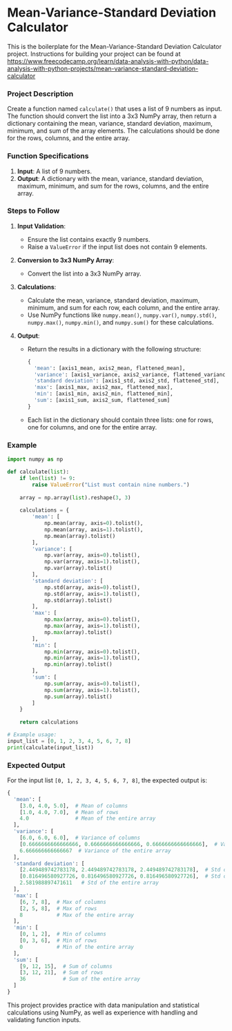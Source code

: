 # Mean-Variance-Standard Deviation Calculator

This is the boilerplate for the Mean-Variance-Standard Deviation Calculator project. Instructions for building your project can be found at https://www.freecodecamp.org/learn/data-analysis-with-python/data-analysis-with-python-projects/mean-variance-standard-deviation-calculator

### Project Description

Create a function named `calculate()` that uses a list of 9 numbers as input. The function should convert the list into a 3x3 NumPy array, then return a dictionary containing the mean, variance, standard deviation, maximum, minimum, and sum of the array elements. The calculations should be done for the rows, columns, and the entire array.

### Function Specifications

1. **Input**: A list of 9 numbers.
2. **Output**: A dictionary with the mean, variance, standard deviation, maximum, minimum, and sum for the rows, columns, and the entire array.

### Steps to Follow

1. **Input Validation**:
   - Ensure the list contains exactly 9 numbers.
   - Raise a `ValueError` if the input list does not contain 9 elements.

2. **Conversion to 3x3 NumPy Array**:
   - Convert the list into a 3x3 NumPy array.

3. **Calculations**:
   - Calculate the mean, variance, standard deviation, maximum, minimum, and sum for each row, each column, and the entire array.
   - Use NumPy functions like `numpy.mean()`, `numpy.var()`, `numpy.std()`, `numpy.max()`, `numpy.min()`, and `numpy.sum()` for these calculations.

4. **Output**:
   - Return the results in a dictionary with the following structure:
     ```python
     {
       'mean': [axis1_mean, axis2_mean, flattened_mean],
       'variance': [axis1_variance, axis2_variance, flattened_variance],
       'standard deviation': [axis1_std, axis2_std, flattened_std],
       'max': [axis1_max, axis2_max, flattened_max],
       'min': [axis1_min, axis2_min, flattened_min],
       'sum': [axis1_sum, axis2_sum, flattened_sum]
     }
     ```
   - Each list in the dictionary should contain three lists: one for rows, one for columns, and one for the entire array.

### Example

```python
import numpy as np

def calculate(list):
    if len(list) != 9:
        raise ValueError("List must contain nine numbers.")
    
    array = np.array(list).reshape(3, 3)
    
    calculations = {
        'mean': [
            np.mean(array, axis=0).tolist(),
            np.mean(array, axis=1).tolist(),
            np.mean(array).tolist()
        ],
        'variance': [
            np.var(array, axis=0).tolist(),
            np.var(array, axis=1).tolist(),
            np.var(array).tolist()
        ],
        'standard deviation': [
            np.std(array, axis=0).tolist(),
            np.std(array, axis=1).tolist(),
            np.std(array).tolist()
        ],
        'max': [
            np.max(array, axis=0).tolist(),
            np.max(array, axis=1).tolist(),
            np.max(array).tolist()
        ],
        'min': [
            np.min(array, axis=0).tolist(),
            np.min(array, axis=1).tolist(),
            np.min(array).tolist()
        ],
        'sum': [
            np.sum(array, axis=0).tolist(),
            np.sum(array, axis=1).tolist(),
            np.sum(array).tolist()
        ]
    }
    
    return calculations

# Example usage:
input_list = [0, 1, 2, 3, 4, 5, 6, 7, 8]
print(calculate(input_list))
```

### Expected Output

For the input list `[0, 1, 2, 3, 4, 5, 6, 7, 8]`, the expected output is:
```python
{
  'mean': [
    [3.0, 4.0, 5.0],  # Mean of columns
    [1.0, 4.0, 7.0],  # Mean of rows
    4.0               # Mean of the entire array
  ],
  'variance': [
    [6.0, 6.0, 6.0],  # Variance of columns
    [0.6666666666666666, 0.6666666666666666, 0.6666666666666666],  # Variance of rows
    6.666666666666667  # Variance of the entire array
  ],
  'standard deviation': [
    [2.449489742783178, 2.449489742783178, 2.449489742783178],  # Std of columns
    [0.816496580927726, 0.816496580927726, 0.816496580927726],  # Std of rows
    2.581988897471611   # Std of the entire array
  ],
  'max': [
    [6, 7, 8],  # Max of columns
    [2, 5, 8],  # Max of rows
    8           # Max of the entire array
  ],
  'min': [
    [0, 1, 2],  # Min of columns
    [0, 3, 6],  # Min of rows
    0           # Min of the entire array
  ],
  'sum': [
    [9, 12, 15],  # Sum of columns
    [3, 12, 21],  # Sum of rows
    36            # Sum of the entire array
  ]
}
```

This project provides practice with data manipulation and statistical calculations using NumPy, as well as experience with handling and validating function inputs.

